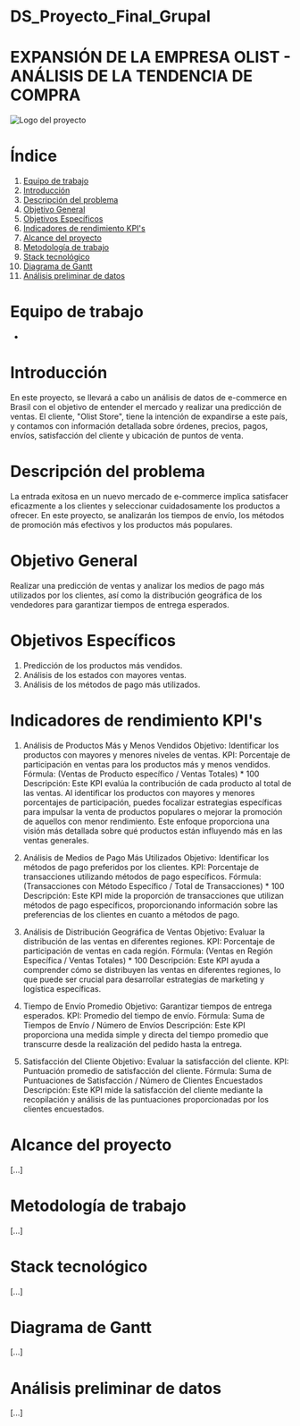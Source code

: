 # DS_Proyecto_Final_Grupal

# EXPANSIÓN DE LA EMPRESA OLIST - ANÁLISIS DE LA TENDENCIA DE COMPRA
![Logo del proyecto](https://github.com/ji-berti/DS_Proyecto_Final_Grupal/blob/main/images/68747470733a2f2f706c61792d6c682e676f6f676c6575736572636f6e74656e742e636f6d2f65714c545857647979674b556638354a7343586d634c537231476e6f594e4c4a664656436d592d4e38784746723254335057774e6346644a325378374d77634f366163.png)

# Índice

1. [Equipo de trabajo](#equipo-de-trabajo)
2. [Introducción](#introducción)
3. [Descripción del problema](#descripción-del-problema)
4. [Objetivo General](#objetivo-general)
5. [Objetivos Específicos](#objetivos-específicos)
6. [Indicadores de rendimiento KPI's](#indicadores-de-rendimiento-kpis)
7. [Alcance del proyecto](#alcance-del-proyecto)
8. [Metodología de trabajo](#metodología-de-trabajo)
9. [Stack tecnológico](#stack-tecnológico)
10. [Diagrama de Gantt](#diagrama-de-gantt)
11. [Análisis preliminar de datos](#análisis-preliminar-de-datos)

# Equipo de trabajo

- 

# Introducción

En este proyecto, se llevará a cabo un análisis de datos de e-commerce en Brasil con el objetivo de entender el mercado y realizar una predicción de ventas. El cliente, "Olist Store", tiene la intención de expandirse a este país, y contamos con información detallada sobre órdenes, precios, pagos, envíos, satisfacción del cliente y ubicación de puntos de venta.

# Descripción del problema

La entrada exitosa en un nuevo mercado de e-commerce implica satisfacer eficazmente a los clientes y seleccionar cuidadosamente los productos a ofrecer. En este proyecto, se analizarán los tiempos de envío, los métodos de promoción más efectivos y los productos más populares.

# Objetivo General

Realizar una predicción de ventas y analizar los medios de pago más utilizados por los clientes, así como la distribución geográfica de los vendedores para garantizar tiempos de entrega esperados.

# Objetivos Específicos

1. Predicción de los productos más vendidos.
2. Análisis de los estados con mayores ventas.
3. Análisis de los métodos de pago más utilizados.

# Indicadores de rendimiento KPI's

1. Análisis de Productos Más y Menos Vendidos
Objetivo: Identificar los productos con mayores y menores niveles de ventas.
KPI: Porcentaje de participación en ventas para los productos más y menos vendidos.
Fórmula: (Ventas de Producto específico / Ventas Totales) * 100
Descripción: Este KPI evalúa la contribución de cada producto al total de las ventas. Al identificar los productos con mayores y menores porcentajes de participación, puedes focalizar estrategias específicas para impulsar la venta de productos populares o mejorar la promoción de aquellos con menor rendimiento. Este enfoque proporciona una visión más detallada sobre qué productos están influyendo más en las ventas generales.

2. Análisis de Medios de Pago Más Utilizados
Objetivo: Identificar los métodos de pago preferidos por los clientes.
KPI: Porcentaje de transacciones utilizando métodos de pago específicos.
Fórmula: (Transacciones con Método Específico / Total de Transacciones) * 100
Descripción: Este KPI mide la proporción de transacciones que utilizan métodos de pago específicos, proporcionando información sobre las preferencias de los clientes en cuanto a métodos de pago.

3. Análisis de Distribución Geográfica de Ventas
Objetivo: Evaluar la distribución de las ventas en diferentes regiones.
KPI: Porcentaje de participación de ventas en cada región.
Fórmula: (Ventas en Región Específica / Ventas Totales) * 100
Descripción: Este KPI ayuda a comprender cómo se distribuyen las ventas en diferentes regiones, lo que puede ser crucial para desarrollar estrategias de marketing y logística específicas.

4. Tiempo de Envío Promedio
Objetivo: Garantizar tiempos de entrega esperados.
KPI: Promedio del tiempo de envío.
Fórmula: Suma de Tiempos de Envío / Número de Envíos
Descripción: Este KPI proporciona una medida simple y directa del tiempo promedio que transcurre desde la realización del pedido hasta la entrega.

5. Satisfacción del Cliente
Objetivo: Evaluar la satisfacción del cliente.
KPI: Puntuación promedio de satisfacción del cliente.
Fórmula: Suma de Puntuaciones de Satisfacción / Número de Clientes Encuestados
Descripción: Este KPI mide la satisfacción del cliente mediante la recopilación y análisis de las puntuaciones proporcionadas por los clientes encuestados.

# Alcance del proyecto

[...]

# Metodología de trabajo

[...]

# Stack tecnológico

[...]

# Diagrama de Gantt

[...]

# Análisis preliminar de datos

[...]

